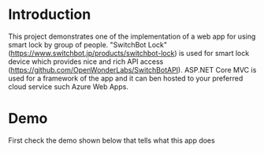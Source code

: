 # Introduction
This project demonstrates one of the implementation of a web app for using smart lock by group of people. 
"SwitchBot Lock" (https://www.switchbot.jp/products/switchbot-lock) is used for smart lock device which provides nice and rich API access (https://github.com/OpenWonderLabs/SwitchBotAPI).
ASP.NET Core MVC is used for a framework of the app and it can ben hosted to your preferred cloud service such Azure Web Apps.

# Demo
First check the demo shown below that tells what this app does

